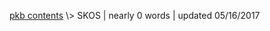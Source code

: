 <p class="path"><a href="../pkb.html">pkb contents</a> \> SKOS | nearly 0 words | updated 05/16/2017</p><div class="TOC"></div>
